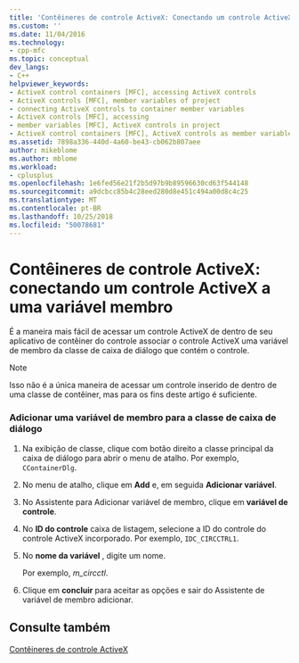 ```yaml
---
title: 'Contêineres de controle ActiveX: Conectando um controle ActiveX a uma variável de membro | Microsoft Docs'
ms.custom: ''
ms.date: 11/04/2016
ms.technology:
- cpp-mfc
ms.topic: conceptual
dev_langs:
- C++
helpviewer_keywords:
- ActiveX control containers [MFC], accessing ActiveX controls
- ActiveX controls [MFC], member variables of project
- connecting ActiveX controls to container member variables
- ActiveX controls [MFC], accessing
- member variables [MFC], ActiveX controls in project
- ActiveX control containers [MFC], ActiveX controls as member variables
ms.assetid: 7898a336-440d-4a60-be43-cb062b807aee
author: mikeblome
ms.author: mblome
ms.workload:
- cplusplus
ms.openlocfilehash: 1e6fed56e21f2b5d97b9b89596630cd63f544148
ms.sourcegitcommit: a9dcbcc85b4c28eed280d8e451c494a00d8c4c25
ms.translationtype: MT
ms.contentlocale: pt-BR
ms.lasthandoff: 10/25/2018
ms.locfileid: "50078681"
---
```

# <a name="activex-control-containers-connecting-an-activex-control-to-a-member-variable"></a>Contêineres de controle ActiveX: conectando um controle ActiveX a uma variável membro

É a maneira mais fácil de acessar um controle ActiveX de dentro de seu aplicativo de contêiner do controle associar o controle ActiveX uma variável de membro da classe de caixa de diálogo que contém o controle.

> [!NOTE]
>  Isso não é a única maneira de acessar um controle inserido de dentro de uma classe de contêiner, mas para os fins deste artigo é suficiente.

### <a name="adding-a-member-variable-to-the-dialog-class"></a>Adicionar uma variável de membro para a classe de caixa de diálogo

1. Na exibição de classe, clique com botão direito a classe principal da caixa de diálogo para abrir o menu de atalho. Por exemplo, `CContainerDlg`.

1. No menu de atalho, clique em **Add** e, em seguida **Adicionar variável**.

1. No Assistente para Adicionar variável de membro, clique em **variável de controle**.

1. No **ID do controle** caixa de listagem, selecione a ID do controle do controle ActiveX incorporado. Por exemplo, `IDC_CIRCCTRL1`.

1. No **nome da variável** , digite um nome.

   Por exemplo, *m_circctl*.

1. Clique em **concluir** para aceitar as opções e sair do Assistente de variável de membro adicionar.

## <a name="see-also"></a>Consulte também

[Contêineres de controle ActiveX](../mfc/activex-control-containers.md)

